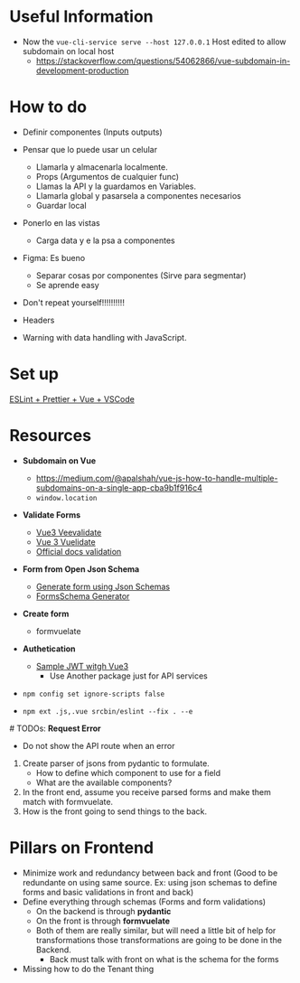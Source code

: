 # Useful Information

- Now the `vue-cli-service serve --host 127.0.0.1` Host edited to allow subdomain on local host
  - https://stackoverflow.com/questions/54062866/vue-subdomain-in-development-production

# How to do

- Definir componentes (Inputs outputs)
- Pensar que lo puede usar un celular
  - Llamarla y almacenarla localmente.
  - Props (Argumentos de cualquier func)
  - Llamas la API y la guardamos en Variables.
  - Llamarla global y pasarsela a componentes necesarios
  - Guardar local
- Ponerlo en las vistas
  - Carga data y e la psa a componentes
- Figma: Es bueno

  - Separar cosas por componentes (Sirve para segmentar)
  - Se aprende easy

- Don't repeat yourself!!!!!!!!!!
- Headers
- Warning with data handling with JavaScript.

# Set up

[ESLint + Prettier + Vue + VSCode](https://technicallyfletch.com/how-to-setup-eslint-and-prettier-with-vscode-and-vuejs/)

# Resources

- **Subdomain on Vue**
  - https://medium.com/@apalshah/vue-js-how-to-handle-multiple-subdomains-on-a-single-app-cba9b1f916c4
  - `window.location`
- **Validate Forms**
  - [Vue3 Veevalidate](https://jasonwatmore.com/post/2020/10/01/vue-3-veevalidate-form-validation-example)
  - [Vue 3 Vuelidate](https://medium.com/js-dojo/learn-form-validation-in-vue-3-in-10-minutes-with-vuelidate-8929c5059e66)
  - [Official docs validation](https://es.vuejs.org/v2/cookbook/form-validation.html)
- **Form from Open Json Schema**
  - [Generate form using Json Schemas](https://vuejsfeed.com/blog/generate-forms-using-json-schema-and-vue-js)
  - [FormsSchema Generator](https://bestofvue.com/repo/formschema-native-vuejs-form-generator)
- **Create form**
  - formvuelate
- **Authetication**

  - [Sample JWT witgh Vue3](https://www.bezkoder.com/vue-3-authentication-jwt/)
    - Use Another package just for API services

- `npm config set ignore-scripts false`
- `npm ext .js,.vue srcbin/eslint --fix . --e`

# TODOs:
**Request Error**

- Do not show the API route when an error

1. Create parser of jsons from pydantic to formulate.
   - How to define which component to use for a field
   - What are the available components?
2. In the front end, assume you receive parsed forms and
   make them match with formvuelate.
3. How is the front going to send things to the back.

# Pillars on Frontend

- Minimize work and redundancy between back and front (Good to be redundante on using same source. Ex: using json schemas to define forms and basic validations in front and back)
- Define everything through schemas (Forms and form validations)
  - On the backend is through **pydantic**
  - On the front is through **formvuelate**
  - Both of them are really similar, but will need a little bit of help for transformations those transformations are going to be done in the Backend.
    - Back must talk with front on what is the schema for the forms
- Missing how to do the Tenant thing
